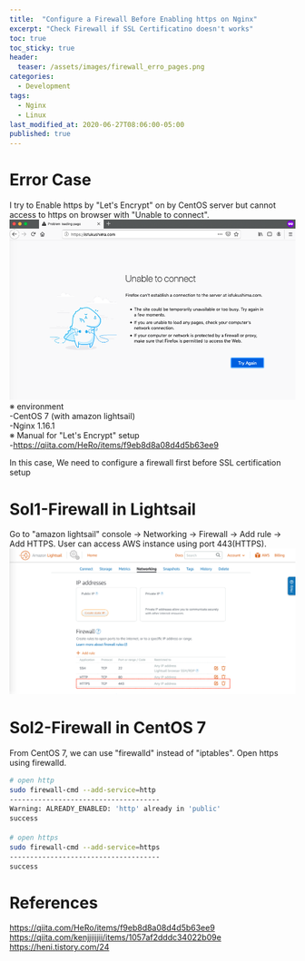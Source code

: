 ```yaml
---
title:  "Configure a Firewall Before Enabling https on Nginx"
excerpt: "Check Firewall if SSL Certificatino doesn't works"
toc: true
toc_sticky: true
header:
  teaser: /assets/images/firewall_erro_pages.png
categories:
  - Development
tags:
  - Nginx
  - Linux
last_modified_at: 2020-06-27T08:06:00-05:00
published: true
---
```


# Error Case
I try to Enable https by "Let's Encrypt" on by CentOS server but cannot access to https on browser with "Unable to connect".    
![firewall_erro_pages.png](/assets/images/firewall_erro_pages.png)
※ environment  
-CentOS 7 (with amazon lightsail)  
-Nginx 1.16.1  
※ Manual for "Let's Encrypt" setup  
-https://qiita.com/HeRo/items/f9eb8d8a08d4d5b63ee9

In this case, We need to configure a firewall first before SSL certification setup
  
  
# Sol1-Firewall in Lightsail
Go to "amazon lightsail" console -> Networking -> Firewall -> Add rule -> Add HTTPS. User can access AWS instance using port 443(HTTPS).
![aws_instance_port 443](/assets/images/aws_instance_port_443.png)

# Sol2-Firewall in CentOS 7
From CentOS 7, we can use "firewalld" instead of "iptables". Open https using firewalld.  
```bash
# open http
sudo firewall-cmd --add-service=http
-------------------------------------
Warning: ALREADY_ENABLED: 'http' already in 'public'
success
  
# open https
sudo firewall-cmd --add-service=https
-------------------------------------
success
```
  
# References
https://qiita.com/HeRo/items/f9eb8d8a08d4d5b63ee9  
https://qiita.com/kenjjiijjii/items/1057af2dddc34022b09e  
https://heni.tistory.com/24